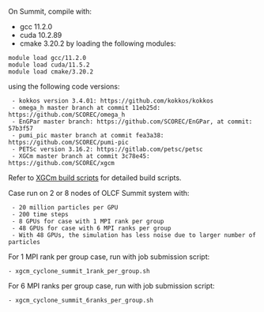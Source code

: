 On Summit, compile with:
 - gcc 11.2.0
 - cuda 10.2.89
 - cmake 3.20.2
by loading the following modules:
```
module load gcc/11.2.0
module load cuda/11.5.2
module load cmake/3.20.2
```
using the following code versions:
```
 - kokkos version 3.4.01: https://github.com/kokkos/kokkos
 - omega_h master branch at commit 11eb25d: https://github.com/SCOREC/omega_h
 - EnGPar master branch: https://github.com/SCOREC/EnGPar, at commit: 57b3f57
 - pumi_pic master branch at commit fea3a38: https://github.com/SCOREC/pumi-pic
 - PETSc version 3.16.2: https://gitlab.com/petsc/petsc
 - XGCm master branch at commit 3c78e45: https://github.com/SCOREC/xgcm 
```
Refer to [XGCm build scripts](https://github.com/zhangchonglin/XGCm_build_scripts/tree/main/Summit_gcc11.2.0_cuda11.5.2) for detailed build scripts.

Case run on 2 or 8 nodes of OLCF Summit system with:
```
 - 20 million particles per GPU
 - 200 time steps
 - 8 GPUs for case with 1 MPI rank per group
 - 48 GPUs for case with 6 MPI ranks per group
 - With 48 GPUs, the simulation has less noise due to larger number of particles
```
For 1 MPI rank per group case, run with job submission script:
```
- xgcm_cyclone_summit_1rank_per_group.sh
```

For 6 MPI ranks per group case, run with job submission script:
```
- xgcm_cyclone_summit_6ranks_per_group.sh
```
